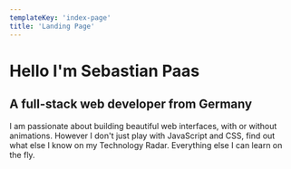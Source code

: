 ```yaml
---
templateKey: 'index-page'
title: 'Landing Page'
---
```

# Hello I'm Sebastian Paas
## A full-stack web developer from Germany
I am passionate about building beautiful web interfaces, with or without animations. However I don't just play with JavaScript and CSS, find out what else I know on my Technology Radar. Everything else I can learn on the fly.